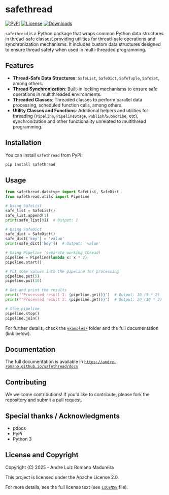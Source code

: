 # safethread

[![PyPI](https://img.shields.io/pypi/v/safethread)](https://pypi.org/project/safethread/)
[![License](https://img.shields.io/badge/license-Apache%202.0-blue)](https://github.com/andre-romano/safethread/blob/main/LICENSE)
[![Downloads](https://img.shields.io/pypi/dm/safethread)](https://pypi.org/project/safethread/)

``safethread`` is a Python package that wraps common Python data structures in thread-safe classes, providing utilities for thread-safe operations and synchronization mechanisms. It includes custom data structures designed to ensure thread safety when used in multi-threaded programming.

## Features

- **Thread-Safe Data Structures**: `SafeList`, `SafeDict`, `SafeTuple`, `SafeSet`, among others.
- **Thread Synchronization**: Built-in locking mechanisms to ensure safe operations in multithreaded environments.
- **Threaded Classes**: Threaded classes to perform parallel data processing, scheduled function calls, among others.
- **Utility Classes and Functions**: Additional helpers and utilities for threading  (`Pipeline`, `PipelineStage`, `Publish`/`Subscribe`, etc), synchronization and other functionality unrelated to multithread programming.

## Installation

You can install ``safethread`` from PyPI:

```bash
pip install safethread
```

## Usage

```python
from safethread.datatype import SafeList, SafeDict
from safethread.utils import Pipeline

# Using SafeList
safe_list = SafeList()
safe_list.append(1)
print(safe_list[0])  # Output: 1

# Using SafeDict
safe_dict = SafeDict()
safe_dict['key'] = 'value'
print(safe_dict['key'])  # Output: 'value'

# Using Pipeline (separate working thread)
pipeline = Pipeline(lambda x: x * 2)
pipeline.start()

# Put some values into the pipeline for processing
pipeline.put(5)
pipeline.put(10)

# Get and print the results
print(f"Processed result 1: {pipeline.get()}")  # Output: 10 (5 * 2)
print(f"Processed result 2: {pipeline.get()}")  # Output: 20 (10 * 2)

# Stop pipeline
pipeline.stop()
pipeline.join()
```

For further details, check the [``examples/``](./examples/) folder and the full documentation (link below).

## Documentation

The full documentation is available in [``https://andre-romano.github.io/safethread/docs``](https://andre-romano.github.io/safethread/docs)

## Contributing

We welcome contributions! If you'd like to contribute, please fork the repository and submit a pull request.

## Special thanks / Acknowledgments

- pdocs
- PyPi
- Python 3

## License and Copyright

Copyright (C) 2025 - Andre Luiz Romano Madureira

This project is licensed under the Apache License 2.0.  

For more details, see the full license text (see [``LICENSE``](./LICENSE) file).

